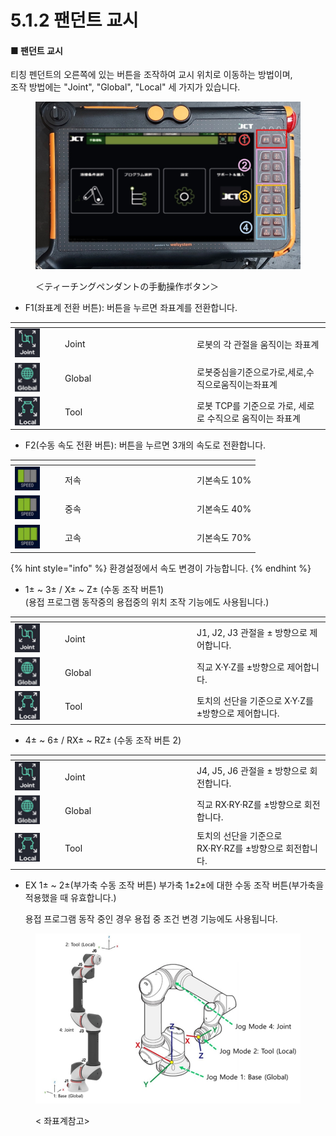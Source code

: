 # 5.1.2 팬던트 교시

#### ■ 팬던트 교시

티칭 펜던트의 오른쪽에 있는 버튼을 조작하여 교시 위치로 이동하는 방법이며, \
조작 방법에는 "Joint", "Global", "Local" 세 가지가 있습니다.

<figure><img src="img/section5.1.2_1.jpg" alt=""><figcaption><p>＜ティーチングペンダントの手動操作ボタン＞</p></figcaption></figure>

* F1(좌표계 전환 버튼): 버튼을 누르면 좌표계를 전환합니다.

<table><thead><tr><th width="66"></th><th width="197"></th><th></th></tr></thead><tbody><tr><td><img src="../icon/joint.ax.png" alt=""></td><td>Joint</td><td>로봇의 각 관절을 움직이는 좌표계</td></tr><tr><td><img src="../icon/global.ax.png" alt=""></td><td>Global</td><td>로봇중심을기준으로가로,세로,수직으로움직이는좌표계</td></tr><tr><td><img src="../icon/tool.ax.png" alt=""></td><td>Tool</td><td>로봇 TCP를 기준으로 가로, 세로로 수직으로 움직이는 좌표계</td></tr></tbody></table>

* F2(수동 속도 전환 버튼): 버튼을 누르면 3개의 속도로 전환합니다.

<table><thead><tr><th width="66"></th><th width="197"></th><th></th></tr></thead><tbody><tr><td><img src="../icon/spd.1.png" alt=""></td><td>저속</td><td>기본속도 10%</td></tr><tr><td><img src="../icon/spd.2.png" alt=""></td><td>중속</td><td>기본속도 40%</td></tr><tr><td><img src="../icon/spd.3.png" alt=""></td><td>고속</td><td>기본속도 70%</td></tr></tbody></table>

{% hint style="info" %}
환경설정에서 속도 변경이 가능합니다.
{% endhint %}

* 1± \~ 3± / X± \~ Z± (수동 조작 버튼1) \
  (용접 프로그램 동작중의 용접중의 위치 조작 기능에도 사용됩니다.)

<table><thead><tr><th width="66"></th><th width="197"></th><th></th></tr></thead><tbody><tr><td><img src="../icon/joint.ax.png" alt=""></td><td>Joint</td><td>J1, J2, J3 관절을 ± 방향으로 제어합니다.</td></tr><tr><td><img src="../icon/global.ax.png" alt=""></td><td>Global</td><td>직교 X·Y·Z를 ±방향으로 제어합니다.</td></tr><tr><td><img src="../icon/tool.ax.png" alt=""></td><td>Tool</td><td>토치의 선단을 기준으로 X·Y·Z를 ±방향으로 제어합니다.</td></tr></tbody></table>

* 4± \~ 6± / RX± \~ RZ± (수동 조작 버튼 2)

<table><thead><tr><th width="66"></th><th width="197"></th><th></th></tr></thead><tbody><tr><td><img src="../icon/joint.ax.png" alt=""></td><td>Joint</td><td>J4, J5, J6 관절을 ± 방향으로 회전합니다.</td></tr><tr><td><img src="../icon/global.ax.png" alt=""></td><td>Global</td><td>직교 RX·RY·RZ를 ±방향으로 회전합니다.</td></tr><tr><td><img src="../icon/tool.ax.png" alt=""></td><td>Tool</td><td>토치의 선단을 기준으로 RX·RY·RZ를 ±방향으로 회전합니다.</td></tr></tbody></table>

*   EX 1± \~ 2±(부가축 수동 조작 버튼) 부가축 1±2±에 대한 수동 조작 버튼(부가축을 적용했을 때 유효합니다.)

    용접 프로그램 동작 중인 경우 용접 중 조건 변경 기능에도 사용됩니다.

<figure><img src="img/section5.1.2_2.jpg" alt=""><figcaption><p>&#x3C; 좌표계참고></p></figcaption></figure>
